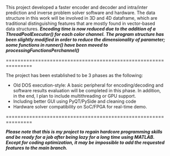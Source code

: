 This project developed a faster encoder and decoder and intra/inter prediction and inverse problem solver software and hardware.
The data structure in this work will be involved in 3D and 4D dataframe, which are traditional distinguishing features that are mostly found in vector-based data structures.
***Encoding time is now reduced due to the addition of a ThreadPoolExecutor() for each color channel.***
***The program structure has been slightly modified in order to reduce the dimensionality of parameter; some functions in runner() have been moved to processingFunctionsPerchannel()***

===============================================================

The project has been established to be 3 phases as the following:
  - Old DOS execution-style: A basic peripheral for encoding/decoding and software results evaluation will be completed in this phase. In addition, in the end, I plan to include multithreading or GPU support.
  - Including better GUI using PyQT/PySide and cleaning code
  - Hardware solver compatibility on SoC/FPGA for real-time demo.

===============================================================


***Please note that this is my project to regain hardcore programming skills and be ready for a job after being lazy for a long time using MATLAB.
Except for coding optimization, it may be impossible to add the requested features to the main branch.***
